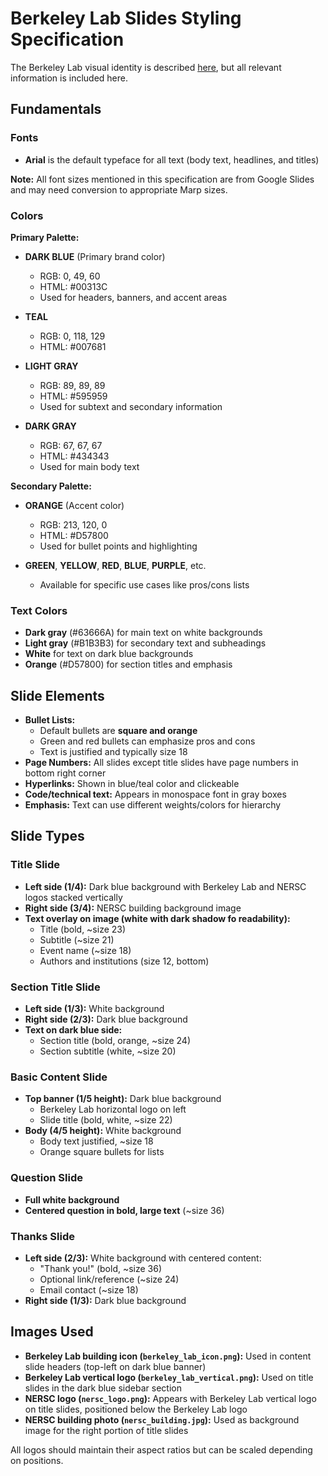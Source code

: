 # Berkeley Lab Slides Styling Specification

The Berkeley Lab visual identity is described [here](https://creative.lbl.gov/visual-identity/), but all relevant information is included here.

## Fundamentals

### Fonts

- **Arial** is the default typeface for all text (body text, headlines, and titles)

**Note:** All font sizes mentioned in this specification are from Google Slides and may need conversion to appropriate Marp sizes.

### Colors

**Primary Palette:**

- **DARK BLUE** (Primary brand color)
  - RGB: 0, 49, 60
  - HTML: #00313C
  - Used for headers, banners, and accent areas

- **TEAL** 
  - RGB: 0, 118, 129
  - HTML: #007681

- **LIGHT GRAY**
  - RGB: 89, 89, 89
  - HTML: #595959
  - Used for subtext and secondary information

- **DARK GRAY**
  - RGB: 67, 67, 67
  - HTML: #434343
  - Used for main body text

**Secondary Palette:**

- **ORANGE** (Accent color)
  - RGB: 213, 120, 0
  - HTML: #D57800
  - Used for bullet points and highlighting

- **GREEN**, **YELLOW**, **RED**, **BLUE**, **PURPLE**, etc.
  - Available for specific use cases like pros/cons lists

### Text Colors

- **Dark gray** (#63666A) for main text on white backgrounds
- **Light gray** (#B1B3B3) for secondary text and subheadings
- **White** for text on dark blue backgrounds
- **Orange** (#D57800) for section titles and emphasis

## Slide Elements

- **Bullet Lists:**
  - Default bullets are **square and orange**
  - Green and red bullets can emphasize pros and cons
  - Text is justified and typically size 18
- **Page Numbers:** All slides except title slides have page numbers in bottom right corner
- **Hyperlinks:** Shown in blue/teal color and clickeable
- **Code/technical text:** Appears in monospace font in gray boxes
- **Emphasis:** Text can use different weights/colors for hierarchy

## Slide Types

### Title Slide
- **Left side (1/4):** Dark blue background with Berkeley Lab and NERSC logos stacked vertically
- **Right side (3/4):** NERSC building background image
- **Text overlay on image (white with dark shadow fo readability):**
  - Title (bold, ~size 23)
  - Subtitle (~size 21)  
  - Event name (~size 18)
  - Authors and institutions (size 12, bottom)

### Section Title Slide
- **Left side (1/3):** White background
- **Right side (2/3):** Dark blue background
- **Text on dark blue side:**
  - Section title (bold, orange, ~size 24)
  - Section subtitle (white, ~size 20)

### Basic Content Slide
- **Top banner (1/5 height):** Dark blue background
  - Berkeley Lab horizontal logo on left
  - Slide title (bold, white, ~size 22)
- **Body (4/5 height):** White background
  - Body text justified, ~size 18
  - Orange square bullets for lists

### Question Slide
- **Full white background**
- **Centered question in bold, large text** (~size 36)

### Thanks Slide
- **Left side (2/3):** White background with centered content:
  - "Thank you!" (bold, ~size 36)
  - Optional link/reference (~size 24)
  - Email contact (~size 18)
- **Right side (1/3):** Dark blue background

## Images Used

- **Berkeley Lab building icon (`berkeley_lab_icon.png`):** Used in content slide headers (top-left on dark blue banner)
- **Berkeley Lab vertical logo (`berkeley_lab_vertical.png`):** Used on title slides in the dark blue sidebar section
- **NERSC logo (`nersc_logo.png`):** Appears with Berkeley Lab vertical logo on title slides, positioned below the Berkeley Lab logo
- **NERSC building photo (`nersc_building.jpg`):** Used as background image for the right portion of title slides

All logos should maintain their aspect ratios but can be scaled depending on positions.